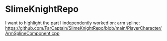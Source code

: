# SlimeKnightRepo

I want to highlight the part I independently worked on: arm spline: https://github.com/FarCaptain/SlimeKnightRepo/blob/main/PlayerCharacter/ArmSplineComponent.cpp
